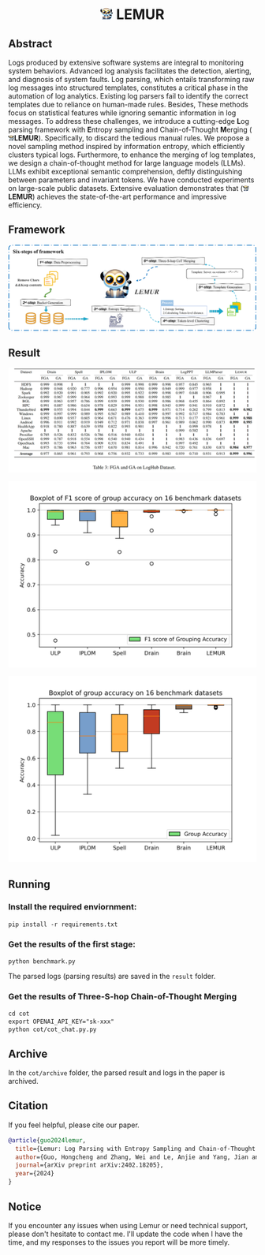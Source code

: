 <div align= "center">
    <h1> <img src="./assets/Lemur-emo.png" width="25x"> LEMUR</h1>
</div>

## Abstract

Logs produced by extensive software systems are integral to monitoring system behaviors. Advanced log analysis facilitates the detection, alerting, and diagnosis of system faults. Log parsing, which entails transforming raw log messages into structured templates, constitutes a critical phase in the automation of log analytics. Existing log parsers fail to identify the correct templates due to reliance on human-made rules. Besides, These methods focus on statistical features while ignoring semantic information in log messages. 
To address these challenges, we introduce a cutting-edge **L**og parsing framework with **E**ntropy sampling and Chain-of-Thought **M**erging (<img src="./assets/Lemur-emo.png" width="12px">**LEMUR**). Specifically, to discard the tedious manual rules. We propose a novel sampling method inspired by information entropy, which efficiently clusters typical logs. Furthermore, to enhance the merging of log templates, we design a chain-of-thought method for large language models (LLMs). LLMs exhibit exceptional semantic comprehension, deftly distinguishing between parameters and invariant tokens. We have conducted experiments on large-scale public datasets. Extensive evaluation
demonstrates that (<img src="./assets/Lemur-emo.png" width="12px">**LEMUR**)
achieves the state-of-the-art performance and impressive efficiency.

## Framework
![img](./assets/framework.svg)

## Result
![img](./assets/result.png)

![img](./assets/box_fga.svg)

![img](./assets/box_ga.svg)


## Running

### Install the required enviornment:

```
pip install -r requirements.txt
```

### Get the results of the first stage:

```
python benchmark.py
```

The parsed logs (parsing results) are saved in the `result` folder.

### Get the results of Three-S-hop Chain-of-Thought Merging 

```
cd cot
export OPENAI_API_KEY="sk-xxx"
python cot/cot_chat.py.py
```

## Archive

In the `cot/archive` folder, the parsed result and logs in the paper is archived. 

## Citation
If you feel helpful, please cite our paper.

```bibtex
@article{guo2024lemur,
  title={Lemur: Log Parsing with Entropy Sampling and Chain-of-Thought Merging},
  author={Guo, Hongcheng and Zhang, Wei and Le, Anjie and Yang, Jian and Liu, Jiaheng and Li, Zhoujun and Zheng, Tieqiao and Xu, Shi and Zang, Runqiang and Zheng, Liangfan and others},
  journal={arXiv preprint arXiv:2402.18205},
  year={2024}
}
```

## Notice 

If you encounter any issues when using Lemur or need technical support, please don't hesitate to contact me. I'll update the code when I have the time, and my responses to the issues you report will be more timely.
